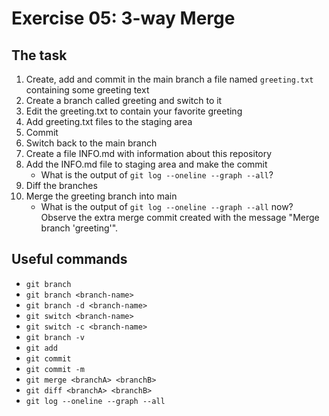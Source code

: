 # Exercise 05: 3-way Merge

## The task

1. Create, add and commit in the main branch a file named `greeting.txt` containing some greeting text
2. Create a branch called greeting and switch to it
3. Edit the greeting.txt to contain your favorite greeting
4. Add greeting.txt files to the staging area
5. Commit
6. Switch back to the main branch
7. Create a file INFO.md with information about this repository
8. Add the INFO.md file to staging area and make the commit
	- What is the output of `git log --oneline --graph --all`?
9. Diff the branches
10. Merge the greeting branch into main
	- What is the output of `git log --oneline --graph --all` now? Observe the extra merge commit created with the message "Merge branch 'greeting'".

## Useful commands

- `git branch`
- `git branch <branch-name>`
- `git branch -d <branch-name>`
- `git switch <branch-name>`
- `git switch -c <branch-name>`
- `git branch -v`
- `git add`
- `git commit`
- `git commit -m`
- `git merge <branchA> <branchB>`
- `git diff <branchA> <branchB>`
- `git log --oneline --graph --all`
